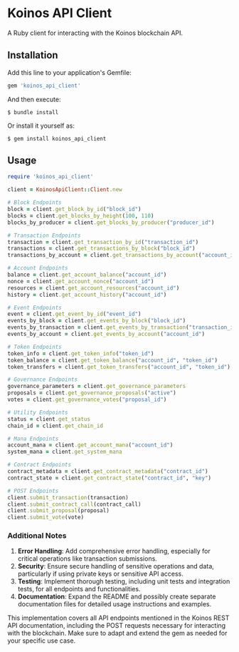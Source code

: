 # Koinos API Client

A Ruby client for interacting with the Koinos blockchain API.

## Installation

Add this line to your application's Gemfile:

```ruby
gem 'koinos_api_client'
```

And then execute:

    $ bundle install

Or install it yourself as:

    $ gem install koinos_api_client

## Usage

```ruby
require 'koinos_api_client'

client = KoinosApiClient::Client.new

# Block Endpoints
block = client.get_block_by_id("block_id")
blocks = client.get_blocks_by_height(100, 110)
blocks_by_producer = client.get_blocks_by_producer("producer_id")

# Transaction Endpoints
transaction = client.get_transaction_by_id("transaction_id")
transactions = client.get_transactions_by_block("block_id")
transactions_by_account = client.get_transactions_by_account("account_id")

# Account Endpoints
balance = client.get_account_balance("account_id")
nonce = client.get_account_nonce("account_id")
resources = client.get_account_resources("account_id")
history = client.get_account_history("account_id")

# Event Endpoints
event = client.get_event_by_id("event_id")
events_by_block = client.get_events_by_block("block_id")
events_by_transaction = client.get_events_by_transaction("transaction_id")
events_by_account = client.get_events_by_account("account_id")

# Token Endpoints
token_info = client.get_token_info("token_id")
token_balance = client.get_token_balance("account_id", "token_id")
token_transfers = client.get_token_transfers("account_id", "token_id")

# Governance Endpoints
governance_parameters = client.get_governance_parameters
proposals = client.get_governance_proposals("active")
votes = client.get_governance_votes("proposal_id")

# Utility Endpoints
status = client.get_status
chain_id = client.get_chain_id

# Mana Endpoints
account_mana = client.get_account_mana("account_id")
system_mana = client.get_system_mana

# Contract Endpoints
contract_metadata = client.get_contract_metadata("contract_id")
contract_state = client.get_contract_state("contract_id", "key")

# POST Endpoints
client.submit_transaction(transaction)
client.submit_contract_call(contract_call)
client.submit_proposal(proposal)
client.submit_vote(vote)
```

### Additional Notes
1. **Error Handling**: Add comprehensive error handling, especially for critical operations like transaction submissions.
2. **Security**: Ensure secure handling of sensitive operations and data, particularly if using private keys or sensitive API access.
3. **Testing**: Implement thorough testing, including unit tests and integration tests, for all endpoints and functionalities.
4. **Documentation**: Expand the README and possibly create separate documentation files for detailed usage instructions and examples. 

This implementation covers all API endpoints mentioned in the Koinos REST API documentation, including the POST requests necessary for interacting with the blockchain. Make sure to adapt and extend the gem as needed for your specific use case.
